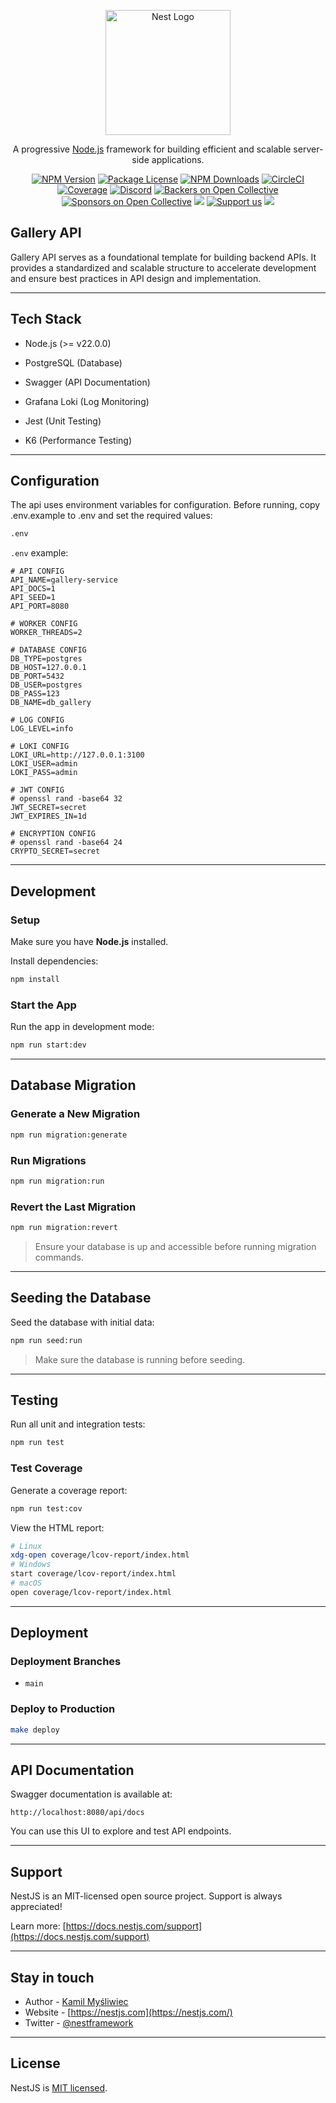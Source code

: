 <p align="center">
  <a href="http://nestjs.com/" target="blank"><img src="https://nestjs.com/img/logo-small.svg" width="200" alt="Nest Logo" /></a>
</p>

[circleci-image]: https://img.shields.io/circleci/build/github/nestjs/nest/master?token=abc123def456
[circleci-url]: https://circleci.com/gh/nestjs/nest

<p align="center">A progressive <a href="http://nodejs.org" target="_blank">Node.js</a> framework for building efficient and scalable server-side applications.</p>
<p align="center">
<a href="https://www.npmjs.com/~nestjscore" target="_blank"><img src="https://img.shields.io/npm/v/@nestjs/core.svg" alt="NPM Version" /></a>
<a href="https://www.npmjs.com/~nestjscore" target="_blank"><img src="https://img.shields.io/npm/l/@nestjs/core.svg" alt="Package License" /></a>
<a href="https://www.npmjs.com/~nestjscore" target="_blank"><img src="https://img.shields.io/npm/dm/@nestjs/common.svg" alt="NPM Downloads" /></a>
<a href="https://circleci.com/gh/nestjs/nest" target="_blank"><img src="https://img.shields.io/circleci/build/github/nestjs/nest/master" alt="CircleCI" /></a>
<a href="https://coveralls.io/github/nestjs/nest?branch=master" target="_blank"><img src="https://coveralls.io/repos/github/nestjs/nest/badge.svg?branch=master#9" alt="Coverage" /></a>
<a href="https://discord.gg/G7Qnnhy" target="_blank"><img src="https://img.shields.io/badge/discord-online-brightgreen.svg" alt="Discord"/></a>
<a href="https://opencollective.com/nest#backer" target="_blank"><img src="https://opencollective.com/nest/backers/badge.svg" alt="Backers on Open Collective" /></a>
<a href="https://opencollective.com/nest#sponsor" target="_blank"><img src="https://opencollective.com/nest/sponsors/badge.svg" alt="Sponsors on Open Collective" /></a>
  <a href="https://paypal.me/kamilmysliwiec" target="_blank"><img src="https://img.shields.io/badge/Donate-PayPal-ff3f59.svg"/></a>
    <a href="https://opencollective.com/nest#sponsor"  target="_blank"><img src="https://img.shields.io/badge/Support%20us-Open%20Collective-41B883.svg" alt="Support us"></a>
  <a href="https://twitter.com/nestframework" target="_blank"><img src="https://img.shields.io/twitter/follow/nestframework.svg?style=social&label=Follow"></a>
</p>

## Gallery API

Gallery API serves as a foundational template for building backend APIs. It provides a standardized and scalable structure to accelerate development and ensure best practices in API design and implementation.

---

## Tech Stack

- Node.js (>= v22.0.0)

- PostgreSQL (Database)

- Swagger (API Documentation)

- Grafana Loki (Log Monitoring)

- Jest (Unit Testing)

- K6 (Performance Testing)

---

## Configuration

The api uses environment variables for configuration. Before running, copy .env.example to .env and set the required values:

```bash
.env
```

`.env` example:

```dotenv
# API CONFIG
API_NAME=gallery-service
API_DOCS=1
API_SEED=1
API_PORT=8080

# WORKER CONFIG
WORKER_THREADS=2

# DATABASE CONFIG
DB_TYPE=postgres
DB_HOST=127.0.0.1
DB_PORT=5432
DB_USER=postgres
DB_PASS=123
DB_NAME=db_gallery

# LOG CONFIG
LOG_LEVEL=info

# LOKI CONFIG
LOKI_URL=http://127.0.0.1:3100
LOKI_USER=admin
LOKI_PASS=admin

# JWT CONFIG
# openssl rand -base64 32
JWT_SECRET=secret
JWT_EXPIRES_IN=1d

# ENCRYPTION CONFIG
# openssl rand -base64 24
CRYPTO_SECRET=secret
```

---

## Development

### Setup

Make sure you have **Node.js** installed.

Install dependencies:

```bash
npm install
```

### Start the App

Run the app in development mode:

```bash
npm run start:dev
```

---

## Database Migration

### Generate a New Migration

```bash
npm run migration:generate
```

### Run Migrations

```bash
npm run migration:run
```

### Revert the Last Migration

```bash
npm run migration:revert
```

> Ensure your database is up and accessible before running migration commands.

---

## Seeding the Database

Seed the database with initial data:

```bash
npm run seed:run
```

> Make sure the database is running before seeding.

---

## Testing

Run all unit and integration tests:

```bash
npm run test
```

### Test Coverage

Generate a coverage report:

```bash
npm run test:cov
```

View the HTML report:

```bash
# Linux
xdg-open coverage/lcov-report/index.html
# Windows
start coverage/lcov-report/index.html
# macOS
open coverage/lcov-report/index.html
```

---

## Deployment

### Deployment Branches

- `main`

### Deploy to Production

```bash
make deploy
```

---

## API Documentation

Swagger documentation is available at:

```
http://localhost:8080/api/docs
```

You can use this UI to explore and test API endpoints.

---

## Support

NestJS is an MIT-licensed open source project. Support is always appreciated!

Learn more: [https://docs.nestjs.com/support](https://docs.nestjs.com/support)

---

## Stay in touch

- Author - [Kamil Myśliwiec](https://kamilmysliwiec.com)
- Website - [https://nestjs.com](https://nestjs.com/)
- Twitter - [@nestframework](https://twitter.com/nestframework)

---

## License

NestJS is [MIT licensed](LICENSE).
